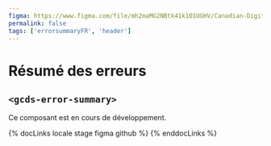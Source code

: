```yaml
---
figma: https://www.figma.com/file/mh2maMG2NBtk41k1O1UGHV/Canadian-Digital-Service%E2%80%A8---GC-Design-System?node-id=953%3A2237&t=CNFu5vZBMMrGho6u-0
permalink: false
tags: ['errorsummaryFR', 'header']
---
```


<h1 class="mb-0">Résumé des erreurs</h1>
<h2 class="mt-0 mb-400"><code>&lt;gcds-error-summary&gt;</code></h2>

Ce composant est en cours de développement.

{% docLinks locale stage figma github %}
{% enddocLinks %}

<br/>
